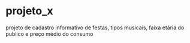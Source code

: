 # projeto_x
projeto de cadastro informativo de festas, tipos musicais, faixa etária do publico e preço médio do consumo

